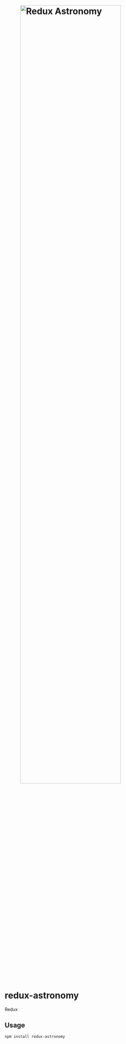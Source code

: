 # <a href='https://github.com/'><img src='https://rascto.ca/sites/default/files/styles/featuredimg/public/M020_LRGB_final_MtLemmon.jpg?itok=mqvzkXlz' class="header-image" alt='Redux Astronomy' aria-label='hooks-for-redux' /></a>

<style>
.header-image {
    margin: 20px auto;
    display: block;
    width: 80%; 
}
</style>

# redux-astronomy

Redux

## Usage

```
npm install redux-astronomy
```




